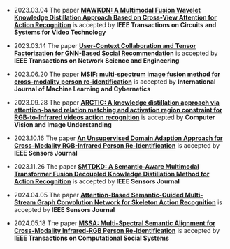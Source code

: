 * 2023.03.04 The paper [**MAWKDN: A Multimodal Fusion Wavelet Knowledge Distillation Approach Based on Cross-View Attention for Action Recognition**](https://ieeexplore.ieee.org/document/10066208) is accepted by **IEEE Transactions on Circuits and Systems for Video Technology**

* 2023.03.14 The paper [**User-Context Collaboration and Tensor Factorization for GNN-Based Social Recommendation**](https://ieeexplore.ieee.org/document/10081493) is accepted by **IEEE Transactions on Network Science and Engineering**

* 2023.06.20 The paper [**MSIF: multi‑spectrum image fusion method for cross‑modality person re‑identification**](https://link.springer.com/article/10.1007/s13042-023-01932-4) is accepted by **International Journal of Machine Learning and Cybernetics**

* 2023.09.28 The paper [**ARCTIC: A knowledge distillation approach via attention-based relation matching and activation region constraint for RGB-to-Infrared videos action recognition**](https://www.sciencedirect.com/science/article/pii/S1077314223002333) is accepted by **Computer Vision and Image Understanding**

* 2023.10.16 The paper [**An Unsupervised Domain Adaption Approach for Cross-Modality RGB-Infrared Person Re-Identification**](https://ieeexplore.ieee.org/abstract/document/10295407) is accepted by **IEEE Sensors Journal**

* 2023.11.26 The paper [**SMTDKD: A Semantic-Aware Multimodal Transformer Fusion Decoupled Knowledge Distillation Method for Action Recognition**](https://ieeexplore.ieee.org/document/10345487) is accepted by **IEEE Sensors Journal**

* 2024.04.05 The paper [**Attention-Based Semantic-Guided Multi-Stream Graph Convolution Network for Skeleton Action Recognition**](https://ieeexplore.ieee.org/abstract/document/10505150) is accepted by **IEEE Sensors Journal**
 
* 2024.05.18 The paper [**MSSA: Multi-Spectral Semantic Alignment for Cross-Modality Infrared-RGB Person Re-Identification**](https://ieeexplore.ieee.org/document/10581875) is accepted by **IEEE Transactions on Computational Social Systems**
